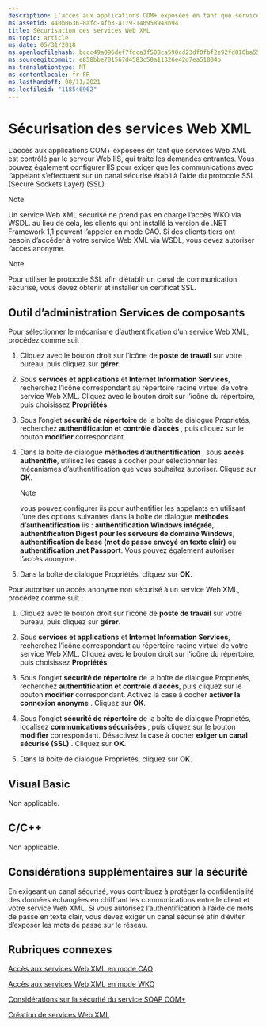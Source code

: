 ```yaml
---
description: L’accès aux applications COM+ exposées en tant que services Web XML est contrôlé par le serveur Web IIS, qui traite les demandes entrantes.
ms.assetid: 440b0636-8afc-4fb3-a179-140958948b94
title: Sécurisation des services Web XML
ms.topic: article
ms.date: 05/31/2018
ms.openlocfilehash: bccc49a096def7fdca3f508ca590cd23df0fbf2e92fd816ba55300931122361e
ms.sourcegitcommit: e858bbe701567d4583c50a11326e42d7ea51804b
ms.translationtype: MT
ms.contentlocale: fr-FR
ms.lasthandoff: 08/11/2021
ms.locfileid: "118546962"
---
```

# <a name="securing-xml-web-services"></a>Sécurisation des services Web XML

L’accès aux applications COM+ exposées en tant que services Web XML est contrôlé par le serveur Web IIS, qui traite les demandes entrantes. Vous pouvez également configurer IIS pour exiger que les communications avec l’appelant s’effectuent sur un canal sécurisé établi à l’aide du protocole SSL (Secure Sockets Layer) (SSL).

> [!Note]  
> Un service Web XML sécurisé ne prend pas en charge l’accès WKO via WSDL. au lieu de cela, les clients qui ont installé la version de .NET Framework 1,1 peuvent l’appeler en mode CAO. Si des clients tiers ont besoin d’accéder à votre service Web XML via WSDL, vous devez autoriser l’accès anonyme.

 

> [!Note]  
> Pour utiliser le protocole SSL afin d’établir un canal de communication sécurisé, vous devez obtenir et installer un certificat SSL.

 

## <a name="component-services-administrative-tool"></a>Outil d’administration Services de composants

Pour sélectionner le mécanisme d’authentification d’un service Web XML, procédez comme suit :

1.  Cliquez avec le bouton droit sur l’icône de **poste de travail** sur votre bureau, puis cliquez sur **gérer**.

2.  Sous **services et applications** et **Internet Information Services**, recherchez l’icône correspondant au répertoire racine virtuel de votre service Web XML. Cliquez avec le bouton droit sur l’icône du répertoire, puis choisissez **Propriétés**.

3.  Sous l’onglet **sécurité de répertoire** de la boîte de dialogue Propriétés, recherchez **authentification et contrôle d’accès** , puis cliquez sur le bouton **modifier** correspondant.

4.  Dans la boîte de dialogue **méthodes d’authentification** , sous **accès authentifié**, utilisez les cases à cocher pour sélectionner les mécanismes d’authentification que vous souhaitez autoriser. Cliquez sur **OK**.

    > [!Note]  
    > vous pouvez configurer iis pour authentifier les appelants en utilisant l’une des options suivantes dans la boîte de dialogue **méthodes d’authentification** iis : **authentification Windows intégrée**, **authentification Digest pour les serveurs de domaine Windows**, **authentification de base (mot de passe envoyé en texte clair)** ou **authentification .net Passport**. Vous pouvez également autoriser l’accès anonyme.

     

5.  Dans la boîte de dialogue Propriétés, cliquez sur **OK**.

Pour autoriser un accès anonyme non sécurisé à un service Web XML, procédez comme suit :

1.  Cliquez avec le bouton droit sur l’icône de **poste de travail** sur votre bureau, puis cliquez sur **gérer**.

2.  Sous **services et applications** et **Internet Information Services**, recherchez l’icône correspondant au répertoire racine virtuel de votre service Web XML. Cliquez avec le bouton droit sur l’icône du répertoire, puis choisissez **Propriétés**.

3.  Sous l’onglet **sécurité de répertoire** de la boîte de dialogue Propriétés, recherchez **authentification et contrôle d’accès**, puis cliquez sur le bouton **modifier** correspondant. Activez la case à cocher **activer la connexion anonyme** . Cliquez sur **OK**.

4.  Sous l’onglet **sécurité de répertoire** de la boîte de dialogue Propriétés, localisez **communications sécurisées** , puis cliquez sur le bouton **modifier** correspondant. Désactivez la case à cocher **exiger un canal sécurisé (SSL)** . Cliquez sur **OK**.

5.  Dans la boîte de dialogue Propriétés, cliquez sur **OK**.

## <a name="visual-basic"></a>Visual Basic

Non applicable.

## <a name="cc"></a>C/C++

Non applicable.

## <a name="additional-security-considerations"></a>Considérations supplémentaires sur la sécurité

En exigeant un canal sécurisé, vous contribuez à protéger la confidentialité des données échangées en chiffrant les communications entre le client et votre service Web XML. Si vous autorisez l’authentification à l’aide de mots de passe en texte clair, vous devez exiger un canal sécurisé afin d’éviter d’exposer les mots de passe sur le réseau.

## <a name="related-topics"></a>Rubriques connexes

<dl> <dt>

[Accès aux services Web XML en mode CAO](accessing-xml-web-services-in-cao-mode.md)
</dt> <dt>

[Accès aux services Web XML en mode WKO](accessing-xml-web-services-in-wko-mode.md)
</dt> <dt>

[Considérations sur la sécurité du service SOAP COM+](com--soap-service-security-considerations.md)
</dt> <dt>

[Création de services Web XML](creating-xml-web-services.md)
</dt> </dl>

 

 



